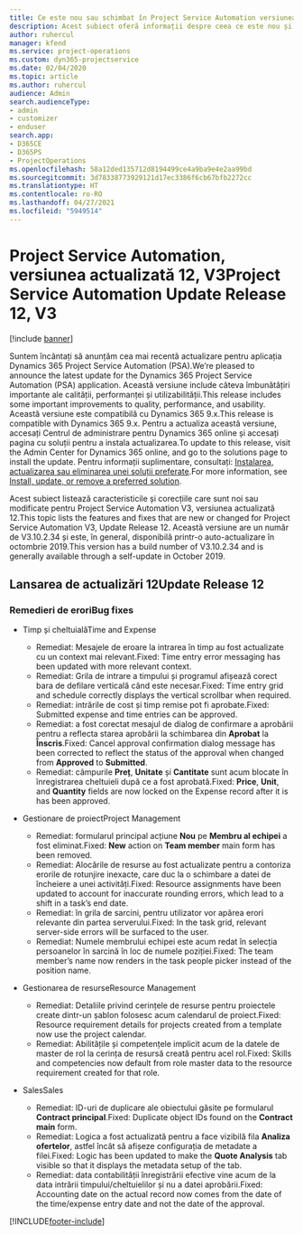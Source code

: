```yaml
---
title: Ce este nou sau schimbat în Project Service Automation versiunea actualizată 12, V3
description: Acest subiect oferă informații despre ceea ce este nou și schimbat în Project Service Automation versiunea 12, V3.
author: ruhercul
manager: kfend
ms.service: project-operations
ms.custom: dyn365-projectservice
ms.date: 02/04/2020
ms.topic: article
ms.author: ruhercul
audience: Admin
search.audienceType:
- admin
- customizer
- enduser
search.app:
- D365CE
- D365PS
- ProjectOperations
ms.openlocfilehash: 58a12ded135712d8194499ce4a9ba9e4e2aa99bd
ms.sourcegitcommit: 3d78338773929121d17ec3386f6cb67bfb2272cc
ms.translationtype: HT
ms.contentlocale: ro-RO
ms.lasthandoff: 04/27/2021
ms.locfileid: "5949514"
---
```

# <a name="project-service-automation-update-release-12-v3"></a><span data-ttu-id="a6f71-103">Project Service Automation, versiunea actualizată 12, V3</span><span class="sxs-lookup"><span data-stu-id="a6f71-103">Project Service Automation Update Release 12, V3</span></span>

[!include [banner](../includes/psa-now-project-operations.md)]

<span data-ttu-id="a6f71-104">Suntem încântați să anunțăm cea mai recentă actualizare pentru aplicația Dynamics 365 Project Service Automation (PSA).</span><span class="sxs-lookup"><span data-stu-id="a6f71-104">We’re pleased to announce the latest update for the Dynamics 365 Project Service Automation (PSA) application.</span></span> <span data-ttu-id="a6f71-105">Această versiune include câteva îmbunătățiri importante ale calității, performanței și utilizabilității.</span><span class="sxs-lookup"><span data-stu-id="a6f71-105">This release includes some important improvements to quality, performance, and usability.</span></span> <span data-ttu-id="a6f71-106">Această versiune este compatibilă cu Dynamics 365 9.x.</span><span class="sxs-lookup"><span data-stu-id="a6f71-106">This release is compatible with Dynamics 365 9.x.</span></span> <span data-ttu-id="a6f71-107">Pentru a actualiza această versiune, accesați Centrul de administrare pentru Dynamics 365 online și accesați pagina cu soluții pentru a instala actualizarea.</span><span class="sxs-lookup"><span data-stu-id="a6f71-107">To update to this release, visit the Admin Center for Dynamics 365 online, and go to the solutions page to install the update.</span></span> <span data-ttu-id="a6f71-108">Pentru informații suplimentare, consultați: [Instalarea, actualizarea sau eliminarea unei soluții preferate](/power-platform/admin/install-remove-preferred-solution).</span><span class="sxs-lookup"><span data-stu-id="a6f71-108">For more information, see [Install, update, or remove a preferred solution](/power-platform/admin/install-remove-preferred-solution).</span></span>

<span data-ttu-id="a6f71-109">Acest subiect listează caracteristicile și corecțiile care sunt noi sau modificate pentru Project Service Automation V3, versiunea actualizată 12.</span><span class="sxs-lookup"><span data-stu-id="a6f71-109">This topic lists the features and fixes that are new or changed for Project Service Automation V3, Update Release 12.</span></span> <span data-ttu-id="a6f71-110">Această versiune are un număr de V3.10.2.34 și este, în general, disponibilă printr-o auto-actualizare în octombrie 2019.</span><span class="sxs-lookup"><span data-stu-id="a6f71-110">This version has a build number of V3.10.2.34 and is generally available through a self-update in October 2019.</span></span>

## <a name="update-release-12"></a><span data-ttu-id="a6f71-111">Lansarea de actualizări 12</span><span class="sxs-lookup"><span data-stu-id="a6f71-111">Update Release 12</span></span>

### <a name="bug-fixes"></a><span data-ttu-id="a6f71-112">Remedieri de erori</span><span class="sxs-lookup"><span data-stu-id="a6f71-112">Bug fixes</span></span>

- <span data-ttu-id="a6f71-113">Timp și cheltuială</span><span class="sxs-lookup"><span data-stu-id="a6f71-113">Time and Expense</span></span>

    - <span data-ttu-id="a6f71-114">Remediat: Mesajele de eroare la intrarea în timp au fost actualizate cu un context mai relevant.</span><span class="sxs-lookup"><span data-stu-id="a6f71-114">Fixed: Time entry error messaging has been updated with more relevant context.</span></span>
    - <span data-ttu-id="a6f71-115">Remediat: Grila de intrare a timpului și programul afișează corect bara de defilare verticală când este necesar.</span><span class="sxs-lookup"><span data-stu-id="a6f71-115">Fixed: Time entry grid and schedule correctly displays the vertical scrollbar when required.</span></span>
    - <span data-ttu-id="a6f71-116">Remediat: intrările de cost și timp remise pot fi aprobate.</span><span class="sxs-lookup"><span data-stu-id="a6f71-116">Fixed: Submitted expense and time entries can be approved.</span></span>
    - <span data-ttu-id="a6f71-117">Remediat: a fost corectat mesajul de dialog de confirmare a aprobării pentru a reflecta starea aprobării la schimbarea din **Aprobat** la **Înscris**.</span><span class="sxs-lookup"><span data-stu-id="a6f71-117">Fixed: Cancel approval confirmation dialog message has been corrected to reflect the status of the approval when changed from **Approved** to **Submitted**.</span></span>
    - <span data-ttu-id="a6f71-118">Remediat: câmpurile **Preț**, **Unitate** și **Cantitate** sunt acum blocate în înregistrarea cheltuieli după ce a fost aprobată.</span><span class="sxs-lookup"><span data-stu-id="a6f71-118">Fixed: **Price**, **Unit**, and **Quantity** fields are now locked on the Expense record after it is has been approved.</span></span>

- <span data-ttu-id="a6f71-119">Gestionare de proiect</span><span class="sxs-lookup"><span data-stu-id="a6f71-119">Project Management</span></span>

    - <span data-ttu-id="a6f71-120">Remediat: formularul principal acțiune **Nou** pe **Membru al echipei** a fost eliminat.</span><span class="sxs-lookup"><span data-stu-id="a6f71-120">Fixed: **New** action on **Team member** main form has been removed.</span></span>
    - <span data-ttu-id="a6f71-121">Remediat: Alocările de resurse au fost actualizate pentru a contoriza erorile de rotunjire inexacte, care duc la o schimbare a datei de încheiere a unei activități.</span><span class="sxs-lookup"><span data-stu-id="a6f71-121">Fixed: Resource assignments have been updated to account for inaccurate rounding errors, which lead to a shift in a task’s end date.</span></span>
    - <span data-ttu-id="a6f71-122">Remediat: în grila de sarcini, pentru utilizator vor apărea erori relevante din partea serverului.</span><span class="sxs-lookup"><span data-stu-id="a6f71-122">Fixed: In the task grid, relevant server-side errors will be surfaced to the user.</span></span>
    - <span data-ttu-id="a6f71-123">Remediat: Numele membrului echipei este acum redat în selecția persoanelor în sarcină în loc de numele poziției.</span><span class="sxs-lookup"><span data-stu-id="a6f71-123">Fixed: The team member’s name now renders in the task people picker instead of the position name.</span></span>

- <span data-ttu-id="a6f71-124">Gestionarea de resurse</span><span class="sxs-lookup"><span data-stu-id="a6f71-124">Resource Management</span></span>

    - <span data-ttu-id="a6f71-125">Remediat: Detaliile privind cerințele de resurse pentru proiectele create dintr-un șablon folosesc acum calendarul de proiect.</span><span class="sxs-lookup"><span data-stu-id="a6f71-125">Fixed: Resource requirement details for projects created from a template now use the project calendar.</span></span>
    - <span data-ttu-id="a6f71-126">Remediat: Abilitățile și competențele implicit acum de la datele de master de rol la cerința de resursă creată pentru acel rol.</span><span class="sxs-lookup"><span data-stu-id="a6f71-126">Fixed: Skills and competencies now default from role master data to the resource requirement created for that role.</span></span>

- <span data-ttu-id="a6f71-127">Sales</span><span class="sxs-lookup"><span data-stu-id="a6f71-127">Sales</span></span>

    - <span data-ttu-id="a6f71-128">Remediat: ID-uri de duplicare ale obiectului găsite pe formularul **Contract principal**.</span><span class="sxs-lookup"><span data-stu-id="a6f71-128">Fixed: Duplicate object IDs found on the **Contract main** form.</span></span>
    - <span data-ttu-id="a6f71-129">Remediat: Logica a fost actualizată pentru a face vizibilă fila **Analiza ofertelor**, astfel încât să afișeze configurația de metadate a filei.</span><span class="sxs-lookup"><span data-stu-id="a6f71-129">Fixed: Logic has been updated to make the **Quote Analysis** tab visible so that it displays the metadata setup of the tab.</span></span>
    - <span data-ttu-id="a6f71-130">Remediat: data contabilității înregistrării efective vine acum de la data intrării timpului/cheltuielilor și nu a datei aprobării.</span><span class="sxs-lookup"><span data-stu-id="a6f71-130">Fixed: Accounting date on the actual record now comes from the date of the time/expense entry date and not the date of the approval.</span></span>


[!INCLUDE[footer-include](../includes/footer-banner.md)]
